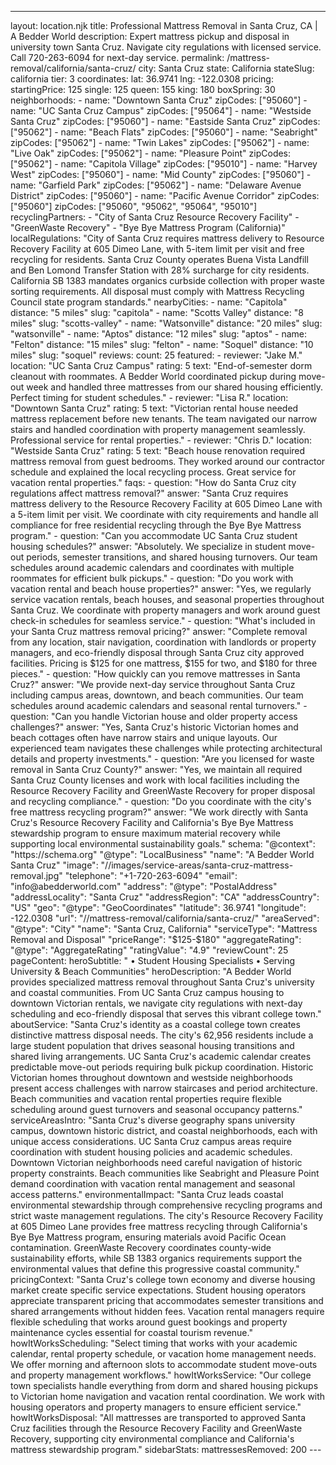 ---
layout: location.njk
title: Professional Mattress Removal in Santa Cruz, CA | A Bedder World
description: Expert mattress pickup and disposal in university town Santa Cruz. Navigate city regulations with licensed service. Call 720-263-6094 for next-day service.
permalink: /mattress-removal/california/santa-cruz/
city: Santa Cruz state: California stateSlug: california tier: 3 coordinates: lat: 36.9741 lng: -122.0308 pricing: startingPrice: 125 single: 125 queen: 155 king: 180 boxSpring: 30 neighborhoods: - name: "Downtown Santa Cruz" zipCodes: ["95060"] - name: "UC Santa Cruz Campus" zipCodes: ["95064"] - name: "Westside Santa Cruz" zipCodes: ["95060"] - name: "Eastside Santa Cruz" zipCodes: ["95062"] - name: "Beach Flats" zipCodes: ["95060"] - name: "Seabright" zipCodes: ["95062"] - name: "Twin Lakes" zipCodes: ["95062"] - name: "Live Oak" zipCodes: ["95062"] - name: "Pleasure Point" zipCodes: ["95062"] - name: "Capitola Village" zipCodes: ["95010"] - name: "Harvey West" zipCodes: ["95060"] - name: "Mid County" zipCodes: ["95060"] - name: "Garfield Park" zipCodes: ["95062"] - name: "Delaware Avenue District" zipCodes: ["95060"] - name: "Pacific Avenue Corridor" zipCodes: ["95060"] zipCodes: ["95060", "95062", "95064", "95010"] recyclingPartners: - "City of Santa Cruz Resource Recovery Facility" - "GreenWaste Recovery" - "Bye Bye Mattress Program (California)" localRegulations: "City of Santa Cruz requires mattress delivery to Resource Recovery Facility at 605 Dimeo Lane, with 5-item limit per visit and free recycling for residents. Santa Cruz County operates Buena Vista Landfill and Ben Lomond Transfer Station with 28% surcharge for city residents. California SB 1383 mandates organics curbside collection with proper waste sorting requirements. All disposal must comply with Mattress Recycling Council state program standards." nearbyCities: - name: "Capitola" distance: "5 miles" slug: "capitola" - name: "Scotts Valley" distance: "8 miles" slug: "scotts-valley" - name: "Watsonville" distance: "20 miles" slug: "watsonville" - name: "Aptos" distance: "12 miles" slug: "aptos" - name: "Felton" distance: "15 miles" slug: "felton" - name: "Soquel" distance: "10 miles" slug: "soquel" reviews: count: 25 featured: - reviewer: "Jake M." location: "UC Santa Cruz Campus" rating: 5 text: "End-of-semester dorm cleanout with roommates. A Bedder World coordinated pickup during move-out week and handled three mattresses from our shared housing efficiently. Perfect timing for student schedules." - reviewer: "Lisa R." location: "Downtown Santa Cruz" rating: 5 text: "Victorian rental house needed mattress replacement before new tenants. The team navigated our narrow stairs and handled coordination with property management seamlessly. Professional service for rental properties." - reviewer: "Chris D." location: "Westside Santa Cruz" rating: 5 text: "Beach house renovation required mattress removal from guest bedrooms. They worked around our contractor schedule and explained the local recycling process. Great service for vacation rental properties." faqs: - question: "How do Santa Cruz city regulations affect mattress removal?" answer: "Santa Cruz requires mattress delivery to the Resource Recovery Facility at 605 Dimeo Lane with a 5-item limit per visit. We coordinate with city requirements and handle all compliance for free residential recycling through the Bye Bye Mattress program." - question: "Can you accommodate UC Santa Cruz student housing schedules?" answer: "Absolutely. We specialize in student move-out periods, semester transitions, and shared housing turnovers. Our team schedules around academic calendars and coordinates with multiple roommates for efficient bulk pickups." - question: "Do you work with vacation rental and beach house properties?" answer: "Yes, we regularly service vacation rentals, beach houses, and seasonal properties throughout Santa Cruz. We coordinate with property managers and work around guest check-in schedules for seamless service." - question: "What's included in your Santa Cruz mattress removal pricing?" answer: "Complete removal from any location, stair navigation, coordination with landlords or property managers, and eco-friendly disposal through Santa Cruz city approved facilities. Pricing is $125 for one mattress, $155 for two, and $180 for three pieces." - question: "How quickly can you remove mattresses in Santa Cruz?" answer: "We provide next-day service throughout Santa Cruz including campus areas, downtown, and beach communities. Our team schedules around academic calendars and seasonal rental turnovers." - question: "Can you handle Victorian house and older property access challenges?" answer: "Yes, Santa Cruz's historic Victorian homes and beach cottages often have narrow stairs and unique layouts. Our experienced team navigates these challenges while protecting architectural details and property investments." - question: "Are you licensed for waste removal in Santa Cruz County?" answer: "Yes, we maintain all required Santa Cruz County licenses and work with local facilities including the Resource Recovery Facility and GreenWaste Recovery for proper disposal and recycling compliance." - question: "Do you coordinate with the city's free mattress recycling program?" answer: "We work directly with Santa Cruz's Resource Recovery Facility and California's Bye Bye Mattress stewardship program to ensure maximum material recovery while supporting local environmental sustainability goals." schema: "@context": "https://schema.org" "@type": "LocalBusiness" "name": "A Bedder World Santa Cruz" "image": "//images/service-areas/santa-cruz-mattress-removal.jpg" "telephone": "+1-720-263-6094" "email": "info@abedderworld.com" "address": "@type": "PostalAddress" "addressLocality": "Santa Cruz" "addressRegion": "CA" "addressCountry": "US" "geo": "@type": "GeoCoordinates" "latitude": 36.9741 "longitude": -122.0308 "url": "//mattress-removal/california/santa-cruz/" "areaServed": "@type": "City" "name": "Santa Cruz, California" "serviceType": "Mattress Removal and Disposal" "priceRange": "$125-$180" "aggregateRating": "@type": "AggregateRating" "ratingValue": "4.9" "reviewCount": 25 pageContent: heroSubtitle: " • Student Housing Specialists • Serving University & Beach Communities" heroDescription: "A Bedder World provides specialized mattress removal throughout Santa Cruz's university and coastal communities. From UC Santa Cruz campus housing to downtown Victorian rentals, we navigate city regulations with next-day scheduling and eco-friendly disposal that serves this vibrant college town." aboutService: "Santa Cruz's identity as a coastal college town creates distinctive mattress disposal needs. The city's 62,956 residents include a large student population that drives seasonal housing transitions and shared living arrangements. UC Santa Cruz's academic calendar creates predictable move-out periods requiring bulk pickup coordination. Historic Victorian homes throughout downtown and westside neighborhoods present access challenges with narrow staircases and period architecture. Beach communities and vacation rental properties require flexible scheduling around guest turnovers and seasonal occupancy patterns." serviceAreasIntro: "Santa Cruz's diverse geography spans university campus, downtown historic district, and coastal neighborhoods, each with unique access considerations. UC Santa Cruz campus areas require coordination with student housing policies and academic schedules. Downtown Victorian neighborhoods need careful navigation of historic property constraints. Beach communities like Seabright and Pleasure Point demand coordination with vacation rental management and seasonal access patterns." environmentalImpact: "Santa Cruz leads coastal environmental stewardship through comprehensive recycling programs and strict waste management regulations. The city's Resource Recovery Facility at 605 Dimeo Lane provides free mattress recycling through California's Bye Bye Mattress program, ensuring materials avoid Pacific Ocean contamination. GreenWaste Recovery coordinates county-wide sustainability efforts, while SB 1383 organics requirements support the environmental values that define this progressive coastal community." pricingContext: "Santa Cruz's college town economy and diverse housing market create specific service expectations. Student housing operators appreciate transparent pricing that accommodates semester transitions and shared arrangements without hidden fees. Vacation rental managers require flexible scheduling that works around guest bookings and property maintenance cycles essential for coastal tourism revenue." howItWorksScheduling: "Select timing that works with your academic calendar, rental property schedule, or vacation home management needs. We offer morning and afternoon slots to accommodate student move-outs and property management workflows." howItWorksService: "Our college town specialists handle everything from dorm and shared housing pickups to Victorian home navigation and vacation rental coordination. We work with housing operators and property managers to ensure efficient service." howItWorksDisposal: "All mattresses are transported to approved Santa Cruz facilities through the Resource Recovery Facility and GreenWaste Recovery, supporting city environmental compliance and California's mattress stewardship program." sidebarStats: mattressesRemoved: 200 ---
